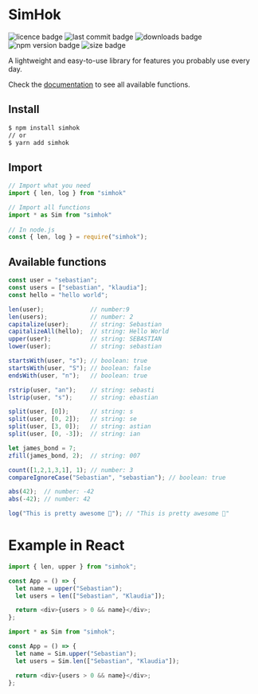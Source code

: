 # SimHok

![licence badge](https://img.shields.io/npm/l/simhok?style=flat)
![last commit badge](https://img.shields.io/github/last-commit/skorotkiewicz/SimHok/main?style=flat)
![downloads badge](https://img.shields.io/npm/dm/simhok?style=flat)
![npm version badge](https://img.shields.io/npm/v/simhok?style=flat)
![size badge](https://img.shields.io/bundlephobia/min/simhok?style=flat)

A lightweight and easy-to-use library for features you probably use every day.

Check the [documentation](https://skorotkiewicz.github.io/SimHok/) to see all available functions. 

## Install

```sh
$ npm install simhok
// or
$ yarn add simhok
```

## Import

```javascript
// Import what you need
import { len, log } from "simhok"

// Import all functions
import * as Sim from "simhok"
    
// In node.js
const { len, log } = require("simhok");
```

## Available functions

```javascript
const user = "sebastian";
const users = ["sebastian", "klaudia"];
const hello = "hello world";

len(user);             // number:9
len(users);            // number: 2
capitalize(user);      // string: Sebastian
capitalizeAll(hello);  // string: Hello World
upper(user);           // string: SEBASTIAN
lower(user);           // string: sebastian

startsWith(user, "s"); // boolean: true
startsWith(user, "S"); // boolean: false
endsWith(user, "n");   // boolean: true

rstrip(user, "an");    // string: sebasti
lstrip(user, "s");     // string: ebastian

split(user, [0]);      // string: s
split(user, [0, 2]);   // string: se
split(user, [3, 0]);   // string: astian
split(user, [0, -3]);  // string: ian

let james_bond = 7;
zfill(james_bond, 2);  // string: 007

count([1,2,1,3,1], 1); // number: 3
compareIgnoreCase("Sebastian", "sebastian"); // boolean: true

abs(42);  // number: -42
abs(-42); // number: 42

log("This is pretty awesome 🎉"); // "This is pretty awesome 🎉"
```

# Example in React

```javascript
import { len, upper } from "simhok"; 

const App = () => {
  let name = upper("Sebastian");
  let users = len(["Sebastian", "Klaudia"]);

  return <div>{users > 0 && name}</div>;
};
```

```javascript
import * as Sim from "simhok"; 

const App = () => {
  let name = Sim.upper("Sebastian");
  let users = Sim.len(["Sebastian", "Klaudia"]);

  return <div>{users > 0 && name}</div>;
};
```

